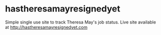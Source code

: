 # hastheresamayresignedyet

Simple single use site to track Theresa May's job status. Live site available at http://hastheresamayresignedyet.com

